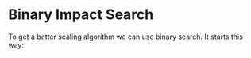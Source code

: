 # Binary Impact Search

To get a better scaling algorithm we can use binary search. It starts this way: